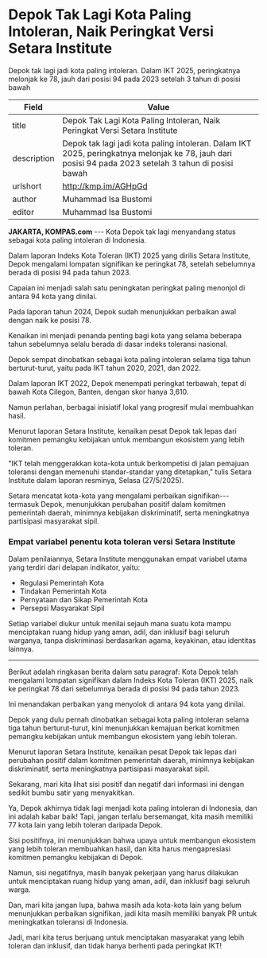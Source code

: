 # Depok Tak Lagi Kota Paling Intoleran, Naik Peringkat Versi Setara Institute

Depok tak lagi jadi kota paling intoleran. Dalam IKT 2025, peringkatnya melonjak ke 78, jauh dari posisi 94 pada 2023 setelah 3 tahun di posisi bawah

| Field       | Value                                                       |
|-------------|-------------------------------------------------------------|
| title       | Depok Tak Lagi Kota Paling Intoleran, Naik Peringkat Versi Setara Institute |
| description | Depok tak lagi jadi kota paling intoleran. Dalam IKT 2025, peringkatnya melonjak ke 78, jauh dari posisi 94 pada 2023 setelah 3 tahun di posisi bawah |
| urlshort    | http://kmp.im/AGHpGd |
| author      | Muhammad Isa Bustomi |
| editor      | Muhammad Isa Bustomi |

**JAKARTA, KOMPAS.com** --- Kota Depok tak lagi menyandang status sebagai kota paling intoleran di Indonesia.

Dalam laporan Indeks Kota Toleran (IKT) 2025 yang dirilis Setara Institute, Depok mengalami lompatan signifikan ke peringkat 78, setelah sebelumnya berada di posisi 94 pada tahun 2023.

Capaian ini menjadi salah satu peningkatan peringkat paling menonjol di antara 94 kota yang dinilai.

Pada laporan tahun 2024, Depok sudah menunjukkan perbaikan awal dengan naik ke posisi 78.

Kenaikan ini menjadi penanda penting bagi kota yang selama beberapa tahun sebelumnya selalu berada di dasar indeks toleransi nasional.

Depok sempat dinobatkan sebagai kota paling intoleran selama tiga tahun berturut-turut, yaitu pada IKT tahun 2020, 2021, dan 2022.

Dalam laporan IKT 2022, Depok menempati peringkat terbawah, tepat di bawah Kota Cilegon, Banten, dengan skor hanya 3,610.

Namun perlahan, berbagai inisiatif lokal yang progresif mulai membuahkan hasil.

Menurut laporan Setara Institute, kenaikan pesat Depok tak lepas dari komitmen pemangku kebijakan untuk membangun ekosistem yang lebih toleran.

\"IKT telah menggerakkan kota-kota untuk berkompetisi di jalan pemajuan toleransi dengan memenuhi standar-standar yang ditetapkan,\" tulis Setara Institute dalam laporan resminya, Selasa (27/5/2025).

Setara mencatat kota-kota yang mengalami perbaikan signifikan---termasuk Depok, menunjukkan perubahan positif dalam komitmen pemerintah daerah, minimnya kebijakan diskriminatif, serta meningkatnya partisipasi masyarakat sipil.

### Empat variabel penentu kota toleran versi Setara Institute

Dalam penilaiannya, Setara Institute menggunakan empat variabel utama yang terdiri dari delapan indikator, yaitu:

- Regulasi Pemerintah Kota
- Tindakan Pemerintah Kota
- Pernyataan dan Sikap Pemerintah Kota
- Persepsi Masyarakat Sipil

Setiap variabel diukur untuk menilai sejauh mana suatu kota mampu menciptakan ruang hidup yang aman, adil, dan inklusif bagi seluruh warganya, tanpa diskriminasi berdasarkan agama, keyakinan, atau identitas lainnya.

---
Berikut adalah ringkasan berita dalam satu paragraf: Kota Depok telah mengalami lompatan signifikan dalam Indeks Kota Toleran (IKT) 2025, naik ke peringkat 78 dari sebelumnya berada di posisi 94 pada tahun 2023.

 Ini menandakan perbaikan yang menyolok di antara 94 kota yang dinilai.

 Depok yang dulu pernah dinobatkan sebagai kota paling intoleran selama tiga tahun berturut-turut, kini menunjukkan kemajuan berkat komitmen pemangku kebijakan untuk membangun ekosistem yang lebih toleran.

 Menurut laporan Setara Institute, kenaikan pesat Depok tak lepas dari perubahan positif dalam komitmen pemerintah daerah, minimnya kebijakan diskriminatif, serta meningkatnya partisipasi masyarakat sipil.



Sekarang, mari kita lihat sisi positif dan negatif dari informasi ini dengan sedikit bumbu satir yang menyakitkan.

 Ya, Depok akhirnya tidak lagi menjadi kota paling intoleran di Indonesia, dan ini adalah kabar baik! Tapi, jangan terlalu bersemangat, kita masih memiliki 77 kota lain yang lebih toleran daripada Depok.

 Sisi positifnya, ini menunjukkan bahwa upaya untuk membangun ekosistem yang lebih toleran membuahkan hasil, dan kita harus mengapresiasi komitmen pemangku kebijakan di Depok.

 Namun, sisi negatifnya, masih banyak pekerjaan yang harus dilakukan untuk menciptakan ruang hidup yang aman, adil, dan inklusif bagi seluruh warga.

 Dan, mari kita jangan lupa, bahwa masih ada kota-kota lain yang belum menunjukkan perbaikan signifikan, jadi kita masih memiliki banyak PR untuk meningkatkan toleransi di Indonesia.

 Jadi, mari kita terus berjuang untuk menciptakan masyarakat yang lebih toleran dan inklusif, dan tidak hanya berhenti pada peringkat IKT!
